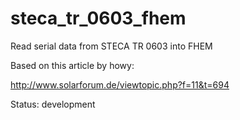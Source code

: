 # steca_tr_0603_fhem
Read serial data from STECA TR 0603 into FHEM

Based on this article by howy:

http://www.solarforum.de/viewtopic.php?f=11&t=694

Status: development
